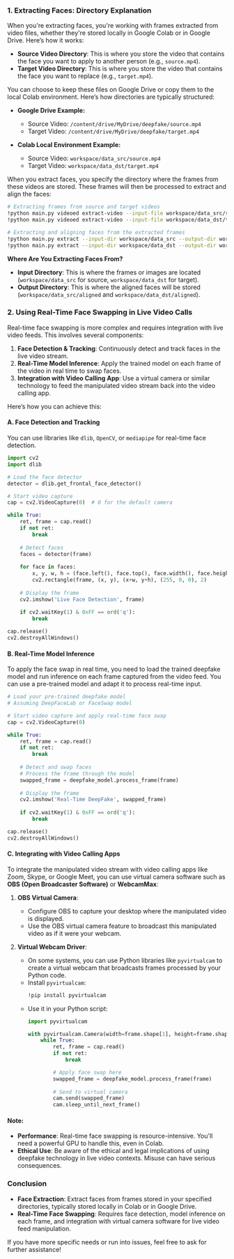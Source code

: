 ### 1. **Extracting Faces: Directory Explanation**

When you're extracting faces, you're working with frames extracted from video files, whether they're stored locally in Google Colab or in Google Drive. Here’s how it works:

- **Source Video Directory**: This is where you store the video that contains the face you want to apply to another person (e.g., `source.mp4`).
- **Target Video Directory**: This is where you store the video that contains the face you want to replace (e.g., `target.mp4`).

You can choose to keep these files on Google Drive or copy them to the local Colab environment. Here’s how directories are typically structured:

- **Google Drive Example:**
  - Source Video: `/content/drive/MyDrive/deepfake/source.mp4`
  - Target Video: `/content/drive/MyDrive/deepfake/target.mp4`

- **Colab Local Environment Example:**
  - Source Video: `workspace/data_src/source.mp4`
  - Target Video: `workspace/data_dst/target.mp4`

When you extract faces, you specify the directory where the frames from these videos are stored. These frames will then be processed to extract and align the faces:

```bash
# Extracting frames from source and target videos
!python main.py videoed extract-video --input-file workspace/data_src/source.mp4 --output-dir workspace/data_src
!python main.py videoed extract-video --input-file workspace/data_dst/target.mp4 --output-dir workspace/data_dst

# Extracting and aligning faces from the extracted frames
!python main.py extract --input-dir workspace/data_src --output-dir workspace/data_src/aligned --detector s3fd
!python main.py extract --input-dir workspace/data_dst --output-dir workspace/data_dst/aligned --detector s3fd
```

**Where Are You Extracting Faces From?**

- **Input Directory**: This is where the frames or images are located (`workspace/data_src` for source, `workspace/data_dst` for target).
- **Output Directory**: This is where the aligned faces will be stored (`workspace/data_src/aligned` and `workspace/data_dst/aligned`).

### 2. **Using Real-Time Face Swapping in Live Video Calls**

Real-time face swapping is more complex and requires integration with live video feeds. This involves several components:

1. **Face Detection & Tracking**: Continuously detect and track faces in the live video stream.
2. **Real-Time Model Inference**: Apply the trained model on each frame of the video in real time to swap faces.
3. **Integration with Video Calling App**: Use a virtual camera or similar technology to feed the manipulated video stream back into the video calling app.

Here’s how you can achieve this:

#### **A. Face Detection and Tracking**

You can use libraries like `dlib`, `OpenCV`, or `mediapipe` for real-time face detection.

```python
import cv2
import dlib

# Load the face detector
detector = dlib.get_frontal_face_detector()

# Start video capture
cap = cv2.VideoCapture(0)  # 0 for the default camera

while True:
    ret, frame = cap.read()
    if not ret:
        break
    
    # Detect faces
    faces = detector(frame)
    
    for face in faces:
        x, y, w, h = (face.left(), face.top(), face.width(), face.height())
        cv2.rectangle(frame, (x, y), (x+w, y+h), (255, 0, 0), 2)
    
    # Display the frame
    cv2.imshow('Live Face Detection', frame)
    
    if cv2.waitKey(1) & 0xFF == ord('q'):
        break

cap.release()
cv2.destroyAllWindows()
```

#### **B. Real-Time Model Inference**

To apply the face swap in real time, you need to load the trained deepfake model and run inference on each frame captured from the video feed. You can use a pre-trained model and adapt it to process real-time input.

```python
# Load your pre-trained deepfake model
# Assuming DeepFaceLab or FaceSwap model

# Start video capture and apply real-time face swap
cap = cv2.VideoCapture(0)

while True:
    ret, frame = cap.read()
    if not ret:
        break
    
    # Detect and swap faces
    # Process the frame through the model
    swapped_frame = deepfake_model.process_frame(frame)
    
    # Display the frame
    cv2.imshow('Real-Time DeepFake', swapped_frame)
    
    if cv2.waitKey(1) & 0xFF == ord('q'):
        break

cap.release()
cv2.destroyAllWindows()
```

#### **C. Integrating with Video Calling Apps**

To integrate the manipulated video stream with video calling apps like Zoom, Skype, or Google Meet, you can use virtual camera software such as **OBS (Open Broadcaster Software)** or **WebcamMax**:

1. **OBS Virtual Camera**:
   - Configure OBS to capture your desktop where the manipulated video is displayed.
   - Use the OBS virtual camera feature to broadcast this manipulated video as if it were your webcam.

2. **Virtual Webcam Driver**:
   - On some systems, you can use Python libraries like `pyvirtualcam` to create a virtual webcam that broadcasts frames processed by your Python code.
   - Install `pyvirtualcam`:
     ```bash
     !pip install pyvirtualcam
     ```
   - Use it in your Python script:
     ```python
     import pyvirtualcam

     with pyvirtualcam.Camera(width=frame.shape[1], height=frame.shape[0], fps=20) as cam:
         while True:
             ret, frame = cap.read()
             if not ret:
                 break

             # Apply face swap here
             swapped_frame = deepfake_model.process_frame(frame)
             
             # Send to virtual camera
             cam.send(swapped_frame)
             cam.sleep_until_next_frame()
     ```

#### **Note**:
- **Performance**: Real-time face swapping is resource-intensive. You'll need a powerful GPU to handle this, even in Colab.
- **Ethical Use**: Be aware of the ethical and legal implications of using deepfake technology in live video contexts. Misuse can have serious consequences.

### Conclusion

- **Face Extraction**: Extract faces from frames stored in your specified directories, typically stored locally in Colab or in Google Drive.
- **Real-Time Face Swapping**: Requires face detection, model inference on each frame, and integration with virtual camera software for live video feed manipulation.

If you have more specific needs or run into issues, feel free to ask for further assistance!
